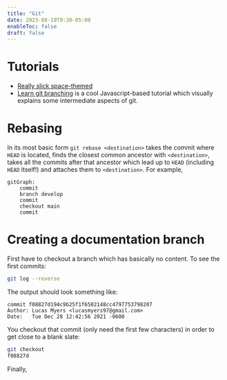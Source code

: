 ```yaml
---
title: "Git"
date: 2023-08-19T9:30-05:00
enableToc: false
draft: false
---
```


# Tutorials

- [Really slick space-themed](https://www.atlassian.com/git/tutorials/learn-git-with-bitbucket-cloud)
- [Learn git branching](https://learngitbranching.js.org/?locale=en_US) is a cool Javascript-based tutorial which visually explains some intermediate aspects of git.

# Rebasing

In its most basic form `git rebase <destination>` takes the commit where `HEAD` is located, finds the closest common ancestor with `<destination>`, takes all the commits after that ancestor which lead up to `HEAD` (including `HEAD` itself!) and attaches them to `<destination>`.
For example, 

```mermaid
gitGraph:
    commit
    branch develop
    commit
    checkout main
    commit
```

# Creating a documentation branch

First have to checkout a branch which has basically no content.
To see the first commits:
``` bash
git log --reverse
```
The output should look something like:
```
commit f08827d194c9b25f1f6502148cc4797753798207
Author: Lucas Myers <lucasmyers97@gmail.com>
Date:   Tue Dec 28 12:42:56 2021 -0600
```
You checkout that commit (only need the first few characters) in order to get close to a blank slate:
``` bash
git checkout 
f08827d
```
Finally, 
